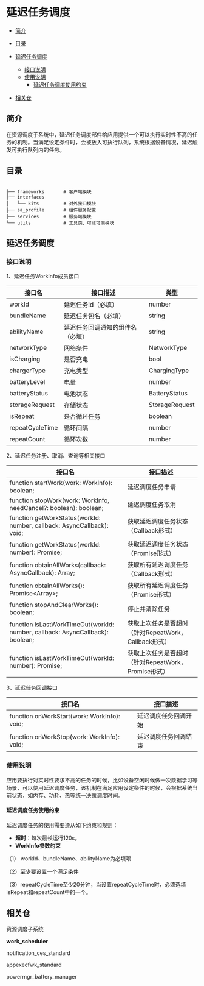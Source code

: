 # 延迟任务调度

-   [简介](#section11660541593)
-   [目录](#section161941989596)
-   [延迟任务调度](#section1312121216216)
    -   [接口说明](#section114564657874)
    -   [使用说明](#section129654513264)
        -   [延迟任务调度使用约束](#section1551164914237)

-   [相关仓](#section1371113476307)

## 简介<a name="section11660541593"></a>

在资源调度子系统中，延迟任务调度部件给应用提供一个可以执行实时性不高的任务的机制。当满足设定条件时，会被放入可执行队列，系统根据设备情况，延迟触发可执行队列内的任务。

## 目录<a name="section161941989596"></a>

```

├── frameworks       # 客户端模块
├── interfaces
│   └── kits         # 对外接口模块
├── sa_profile       # 组件服务配置
├── services         # 服务端模块
└── utils            # 工具类、可维可测模块

```
## 延迟任务调度<a name="section1312121216216"></a>

### 接口说明<a name="section114564657874"></a>
1、延迟任务WorkInfo成员接口

接口名|接口描述|类型                           
---------------------------------------------------------|-----------------------------------------|---------------------------------------------------------
workId | 延迟任务Id（必填）|number
bundleName | 延迟任务包名（必填）|string
abilityName | 延迟任务回调通知的组件名（必填）|string
networkType | 网络条件 | NetworkType
isCharging | 是否充电 | bool
chargerType | 充电类型 | ChargingType
batteryLevel | 电量| number
batteryStatus| 电池状态|	BatteryStatus
storageRequest|存储状态|	StorageRequest
isRepeat|是否循环任务|	boolean
repeatCycleTime |循环间隔|	number
repeatCount	|循环次数| number


2、延迟任务注册、取消、查询等相关接口

接口名                                                    |     接口描述                            
---------------------------------------------------------|-----------------------------------------
function startWork(work: WorkInfo): boolean; | 延迟调度任务申请 
function stopWork(work: WorkInfo, needCancel?: boolean): boolean;        | 延迟调度任务取消 
function getWorkStatus(workId: number, callback: AsyncCallback<WorkInfo>): void;| 获取延迟调度任务状态（Callback形式） 
function getWorkStatus(workId: number): Promise<WorkInfo>; | 获取延迟调度任务状态（Promise形式） 
function obtainAllWorks(callback: AsyncCallback<void>): Array<WorkInfo>;| 获取所有延迟调度任务（Callback形式） 
function obtainAllWorks(): Promise<Array<WorkInfo>>;| 获取所有延迟调度任务（Promise形式） 
function stopAndClearWorks(): boolean;| 停止并清除任务
function isLastWorkTimeOut(workId: number, callback: AsyncCallback<void>): boolean;| 获取上次任务是否超时（针对RepeatWork，Callback形式）
function isLastWorkTimeOut(workId: number): Promise<boolean>;| 获取上次任务是否超时（针对RepeatWork，Promise形式）

3、延迟任务回调接口

接口名                                                    |     接口描述                            
---------------------------------------------------------|-----------------------------------------
function onWorkStart(work: WorkInfo): void; | 延迟调度任务回调开始
function onWorkStop(work: WorkInfo): void; | 延迟调度任务回调结束


### 使用说明<a name="section129654513264"></a>
应用要执行对实时性要求不高的任务的时候，比如设备空闲时候做一次数据学习等场景，可以使用延迟调度任务，该机制在满足应用设定条件的时候，会根据系统当前状态，如内存、功耗、热等统一决策调度时间。

#### 延迟调度任务使用约束<a name="section1551164914237"></a>

延迟调度任务的使用需要遵从如下约束和规则：

- **超时**：每次最长运行120s。
- **WorkInfo参数约束** 

（1） workId、bundleName、abilityName为必填项

（2）至少要设置一个满足条件

（3）repeatCycleTime至少20分钟，当设置repeatCycleTime时，必须选填isRepeat和repeatCount中的一个。

## 相关仓<a name="section1371113476307"></a>

资源调度子系统

**work\_scheduler**

notification_ces_standard

appexecfwk_standard

powermgr_battery_manager